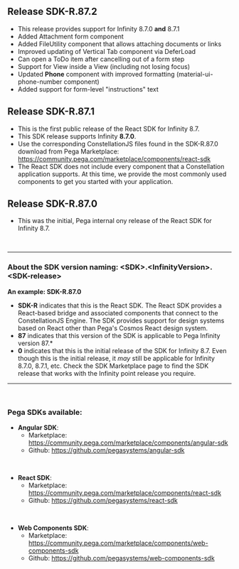 ## Release SDK-R.87.2
* This release provides support for Infinity 8.7.0 **and** 8.7.1
* Added Attachment form component
* Added FileUtility component that allows attaching documents or links
* Improved updating of Vertical Tab component via DeferLoad
* Can open a ToDo item after cancelling out of a form step
* Support for View inside a View (including not losing focus)
* Updated **Phone** component with improved formatting (material-ui-phone-number component)
* Added support for form-level "instructions" text

## Release SDK-R.87.1
* This is the first public release of the React SDK for Infinity 8.7.
* This SDK release supports Infinity **8.7.0**.
* Use the corresponding ConstellationJS files found in the SDK-R.87.0 download from Pega Marketplace: https://community.pega.com/marketplace/components/react-sdk
* The React SDK does not include every component that a Constellation application supports. At this time, we provide the most commonly used components to get you started with your application.

## Release SDK-R.87.0
* This was the initial, Pega internal ony release of the React SDK for Infinity 8.7.

<br />

<hr />

### About the SDK version naming: \<**SDK**>.\<**InfinityVersion**>.\<**SDK-release**>

**An example: SDK-R.87.0**
* **SDK-R** indicates that this is the React SDK. The React SDK provides a React-based bridge and associated components that connect to the ConstellationJS Engine. The SDK provides support for design systems based on React other than Pega's Cosmos React design system.
* **87** indicates that this version of the SDK is applicable to Pega Infinity version 87.*
* **0** indicates that this is the initial release of the SDK for Infinity 8.7. Even though this is the initial release, it _may_ still be applicable for Infinity 8.7.0, 8.7.1, etc. Check the SDK Marketplace page to find the SDK release that works with the Infinity point release you require.
<hr />

<br />

### Pega SDKs available:
* **Angular SDK**:
  * Marketplace: https://community.pega.com/marketplace/components/angular-sdk
  * Github: https://github.com/pegasystems/angular-sdk

<br />

* **React SDK**:
  * Marketplace: https://community.pega.com/marketplace/components/react-sdk
  * Github: https://github.com/pegasystems/react-sdk

<br />

* **Web Components SDK**:
  * Marketplace: https://community.pega.com/marketplace/components/web-components-sdk
  * Github: https://github.com/pegasystems/web-components-sdk
